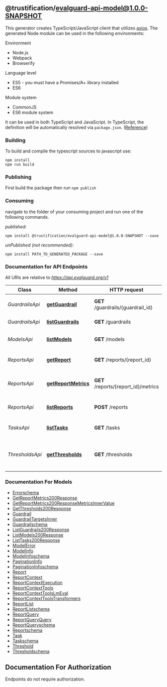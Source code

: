 ## @trustification/evalguard-api-model@1.0.0-SNAPSHOT

This generator creates TypeScript/JavaScript client that utilizes [axios](https://github.com/axios/axios). The generated Node module can be used in the following environments:

Environment
* Node.js
* Webpack
* Browserify

Language level
* ES5 - you must have a Promises/A+ library installed
* ES6

Module system
* CommonJS
* ES6 module system

It can be used in both TypeScript and JavaScript. In TypeScript, the definition will be automatically resolved via `package.json`. ([Reference](https://www.typescriptlang.org/docs/handbook/declaration-files/consumption.html))

### Building

To build and compile the typescript sources to javascript use:
```
npm install
npm run build
```

### Publishing

First build the package then run `npm publish`

### Consuming

navigate to the folder of your consuming project and run one of the following commands.

_published:_

```
npm install @trustification/evalguard-api-model@1.0.0-SNAPSHOT --save
```

_unPublished (not recommended):_

```
npm install PATH_TO_GENERATED_PACKAGE --save
```

### Documentation for API Endpoints

All URIs are relative to *https://api.evalguard.org/v1*

Class | Method | HTTP request | Description
------------ | ------------- | ------------- | -------------
*GuardrailsApi* | [**getGuardrail**](docs/GuardrailsApi.md#getguardrail) | **GET** /guardrails/{guardrail_id} | Get guardrail by ID
*GuardrailsApi* | [**listGuardrails**](docs/GuardrailsApi.md#listguardrails) | **GET** /guardrails | List guardrails
*ModelsApi* | [**listModels**](docs/ModelsApi.md#listmodels) | **GET** /models | List available models
*ReportsApi* | [**getReport**](docs/ReportsApi.md#getreport) | **GET** /reports/{report_id} | Get evaluation report by ID
*ReportsApi* | [**getReportMetrics**](docs/ReportsApi.md#getreportmetrics) | **GET** /reports/{report_id}/metrics | Get metrics for a specific report
*ReportsApi* | [**listReports**](docs/ReportsApi.md#listreports) | **POST** /reports | List evaluation reports
*TasksApi* | [**listTasks**](docs/TasksApi.md#listtasks) | **GET** /tasks | List available tasks
*ThresholdsApi* | [**getThresholds**](docs/ThresholdsApi.md#getthresholds) | **GET** /thresholds | Get thresholds for multiple tasks and metrics


### Documentation For Models

 - [Errorschema](docs/Errorschema.md)
 - [GetReportMetrics200Response](docs/GetReportMetrics200Response.md)
 - [GetReportMetrics200ResponseMetricsInnerValue](docs/GetReportMetrics200ResponseMetricsInnerValue.md)
 - [GetThresholds200Response](docs/GetThresholds200Response.md)
 - [Guardrail](docs/Guardrail.md)
 - [GuardrailTargetsInner](docs/GuardrailTargetsInner.md)
 - [Guardrailschema](docs/Guardrailschema.md)
 - [ListGuardrails200Response](docs/ListGuardrails200Response.md)
 - [ListModels200Response](docs/ListModels200Response.md)
 - [ListTasks200Response](docs/ListTasks200Response.md)
 - [ModelError](docs/ModelError.md)
 - [ModelInfo](docs/ModelInfo.md)
 - [ModelInfoschema](docs/ModelInfoschema.md)
 - [PaginationInfo](docs/PaginationInfo.md)
 - [PaginationInfoschema](docs/PaginationInfoschema.md)
 - [Report](docs/Report.md)
 - [ReportContext](docs/ReportContext.md)
 - [ReportContextExecution](docs/ReportContextExecution.md)
 - [ReportContextTools](docs/ReportContextTools.md)
 - [ReportContextToolsLmEval](docs/ReportContextToolsLmEval.md)
 - [ReportContextToolsTransformers](docs/ReportContextToolsTransformers.md)
 - [ReportList](docs/ReportList.md)
 - [ReportListschema](docs/ReportListschema.md)
 - [ReportQuery](docs/ReportQuery.md)
 - [ReportQueryQuery](docs/ReportQueryQuery.md)
 - [ReportQueryschema](docs/ReportQueryschema.md)
 - [Reportschema](docs/Reportschema.md)
 - [Task](docs/Task.md)
 - [Taskschema](docs/Taskschema.md)
 - [Threshold](docs/Threshold.md)
 - [Thresholdschema](docs/Thresholdschema.md)


<a id="documentation-for-authorization"></a>
## Documentation For Authorization

Endpoints do not require authorization.


